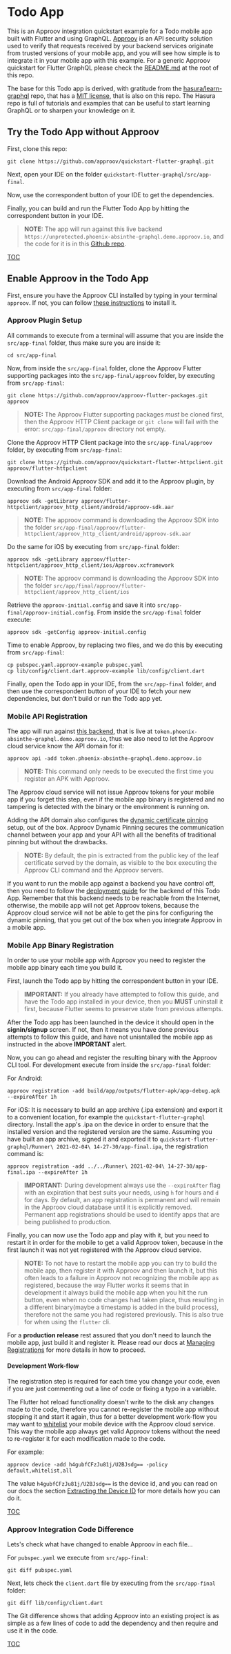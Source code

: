 # Todo App

This is an Approov integration quickstart example for a Todo mobile app built with Flutter and using GraphQL. [Approov](https://approov.io) is an API security solution used to verify that requests received by your backend services originate from trusted versions of your mobile app, and you will see how simple is to integrate it in your mobile app with this example. For a generic Approov quickstart for Flutter GraphQL please check the [README.md](/README.md) at the root of this repo.

The base for this Todo app is derived, with gratitude from the [hasura/learn-graphql](https://github.com/hasura/learn-graphql/tree/c39f7731c609fb24c10a66c8ee574b4cb02f9a41/tutorials/mobile/flutter-graphql/app-final) repo, that has a [MIT license](https://github.com/hasura/learn-graphql/blob/c39f7731c609fb24c10a66c8ee574b4cb02f9a41/LICENSE), that is also on this repo. The Hasura repo is full of tutorials and examples that can be useful to start learning GraphQL or to sharpen your knowledge on it.


## Try the Todo App without Approov

First, clone this repo:

```text
git clone https://github.com/approov/quickstart-flutter-graphql.git
```

Next, open your IDE on the folder `quickstart-flutter-graphql/src/app-final`.

Now, use the correspondent button of your IDE to get the dependencies.

Finally, you can build and run the Flutter Todo App by hitting the correspondent button in your IDE.

> **NOTE:** The app will run against this live backend `https://unprotected.phoenix-absinthe-graphql.demo.approov.io`, and the code for it is in this [Github repo](https://github.com/approov/quickstart-elixir-phoenix-absinthe-graphql-token-check).

[TOC](/README.md#toc)


## Enable Approov in the Todo App

First, ensure you have the Approov CLI installed by typing in your terminal `approov`. If not, you can follow [these instructions](https://approov.io/docs/latest/approov-installation/) to install it.

### Approov Plugin Setup

All commands to execute from a terminal will assume that you are inside the `src/app-final` folder, thus make sure you are inside it:

```text
cd src/app-final
```

Now, from inside the `src/app-final` folder, clone the Approov Flutter supporting packages into the `src/app-final/approov` folder, by executing from `src/app-final`:

```text
git clone https://github.com/approov/approov-flutter-packages.git approov
```

> **NOTE:** The Approov Flutter supporting packages _must_ be cloned first, then the Approov HTTP Client package or `git clone` will fail with the error: `src/app-final/approov` directory not empty.

Clone the Approov HTTP Client package into the `src/app-final/approov` folder, by executing from `src/app-final`:

```text
git clone https://github.com/approov/quickstart-flutter-httpclient.git approov/flutter-httpclient
```

Download the Android Approov SDK and add it to the Approov plugin, by executing from `src/app-final` folder:

```text
approov sdk -getLibrary approov/flutter-httpclient/approov_http_client/android/approov-sdk.aar
```
> **NOTE:** The approov command is downloading the Approov SDK into the folder `src/app-final/approov/flutter-httpclient/approov_http_client/android/approov-sdk.aar`

Do the same for iOS by executing from `src/app-final` folder:

```text
approov sdk -getLibrary approov/flutter-httpclient/approov_http_client/ios/Approov.xcframework
```
> **NOTE:** The approov command is downloading the Approov SDK into the folder `src/app/final/approov/flutter-httpclient/approov_http_client/ios`

Retrieve the `approov-initial.config` and save it into `src/app-final/approov-initial.config`. From inside the `src/app-final` folder execute:

```text
approov sdk -getConfig approov-initial.config
```

Time to enable Approov, by replacing two files, and we do this by executing from `src/app-final`:

```text
cp pubspec.yaml.approov-example pubspec.yaml
cp lib/config/client.dart.approov-example lib/config/client.dart
```

Finally, open the Todo app in your IDE, from the `src/app-final` folder, and then use the correspondent button of your IDE to fetch your new dependencies, but don't build or run the Todo app yet.


### Mobile API Registration

The app will run against [this backend](https://github.com/approov/quickstart-elixir-phoenix-absinthe-graphql-token-check), that is live at `token.phoenix-absinthe-graphql.demo.approov.io`, thus we also need to let the Approov cloud service know the API domain for it:

```text
approov api -add token.phoenix-absinthe-graphql.demo.approov.io
```
> **NOTE:** This command only needs to be executed the first time you register an APK with Approov.

The Approov cloud service will not issue Approov tokens for your mobile app if you forget this step, even if the mobile app binary is registered and no tampering is detected with the binary or the environment is running on.

Adding the API domain also configures the [dynamic certificate pinning](https://approov.io/docs/latest/approov-usage-documentation/#approov-dynamic-pinning) setup, out of the box. Approov Dynamic Pinning secures the communication channel between your app and your API with all the benefits of traditional pinning but without the drawbacks.

> **NOTE:** By default, the pin is extracted from the public key of the leaf certificate served by the domain, as visible to the box executing the Approov CLI command and the Approov servers.

If you want to run the mobile app against a backend you have control off, then you need to follow the [deployment guide](https://github.com/approov/quickstart-elixir-phoenix-absinthe-graphql-token-check/blob/master/DEPLOYMENT.md) for the backend of this Todo App. Remember that this backend needs to be reachable from the Internet, otherwise, the mobile app will not get Approov tokens, because the Approov cloud service will not be able to get the pins for configuring the dynamic pinning, that you get out of the box when you integrate Approov in a mobile app.

### Mobile App Binary Registration

In order to use your mobile app with Approov you need to register the mobile app binary each time you build it.

First, launch the Todo app by hitting the correspondent button in your IDE.

> **IMPORTANT:** If you already have attempted to follow this guide, and have the Todo app installed in your device, then you **MUST** uninstall it first, because Flutter seems to preserve state from previous attempts.

After the Todo app has been launched in the device it should open in the **signin/signup** screen. If not, then it means you have done previous attempts to follow this guide, and have not unisntalled the mobile app as instructed in the above **IMPORTANT** alert.

Now, you can go ahead and register the resulting binary with the Approov CLI tool. For development execute from inside the `src/app-final` folder:

For Android:

```text
approov registration -add build/app/outputs/flutter-apk/app-debug.apk --expireAfter 1h
```

For iOS: It is necessary to build an app archive (.ipa extension) and export it to a convenient location, for example the `quickstart-flutter-graphql` directory. Install the app's .ipa on the device in order to ensure that the installed version and the registered version are the same. Assuming you have built an app archive, signed it and exported it to `quickstart-flutter-graphql/Runner\ 2021-02-04\ 14-27-30/app-final.ipa`, the registration command is:

```text
approov registration -add ../../Runner\ 2021-02-04\ 14-27-30/app-final.ipa --expireAfter 1h
```

> **IMPORTANT:** During development always use the `--expireAfter` flag with an expiration that best suits your needs, using `h` for hours and `d` for days. By default, an app registration is permanent and will remain in the Approov cloud database until it is explicitly removed. Permanent app registrations should be used to identify apps that are being published to production.

Finally, you can now use the Todo app and play with it, but you need to restart it in order for the mobile to get a valid Approov token, because in the first launch it was not yet registered with the Approov cloud service.

> **NOTE:** To not have to restart the mobile app you can try to build the mobile app, then register it with Approov and then launch it, but this often leads to a failure in Approov not recognizing the mobile app as registered, because the way Flutter works it seems that in development it always build the mobile app when you hit the run button, even when no code changes had taken place, thus resulting in a different binary(maybe a timestamp is added in the build process), therefore not the same you had registered previously. This is also true for when using the `flutter` cli.

For a **production release** rest assured that you don't need to launch the mobile app, just build it and register it. Please read our docs at [Managing Registrations](https://approov.io/docs/latest/approov-usage-documentation/#managing-registrations) for more details in how to proceed.


#### Development Work-flow

The registration step is required for each time you change your code, even if you are just commenting out a line of code or fixing a typo in a variable.

The Flutter hot reload functionality doesn't write to the disk any changes made to the code, therefore you cannot re-register the mobile app without stopping it and start it again, thus for a better development work-flow you may want to [whitelist](https://approov.io/docs/latest/approov-usage-documentation/#adding-a-device-security-policy) your mobile device with the Approov cloud service. This way the mobile app always get valid Approov tokens without the need to re-register it for each modification made to the code.

For example:

```text
approov device -add h4gubfCFzJu81j/U2BJsdg== -policy default,whitelist,all
```

The value `h4gubfCFzJu81j/U2BJsdg==` is the device id, and you can read on our docs the section [Extracting the Device ID](https://approov.io/docs/latest/approov-usage-documentation/#extracting-the-device-id) for more details how you can do it.

[TOC](/README.md#toc)


### Approov Integration Code Difference

Lets's check what have changed to enable Approov in each file...

For `pubspec.yaml` we execute from `src/app-final`:

```text
git diff pubspec.yaml
```

Next, lets check the `client.dart` file by executing from the `src/app-final` folder:

```text
git diff lib/config/client.dart
```

The Git difference shows that adding Approov into an existing project is as simple as a few lines of code to add the dependency and then require and use it in the code.

[TOC](/README.md#toc)
